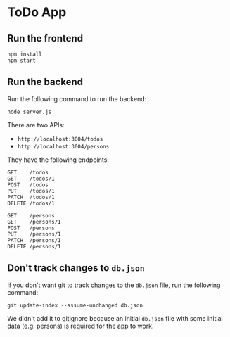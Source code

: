 # ToDo App

## Run the frontend

```
npm install
npm start
```

## Run the backend

Run the following command to run the backend:

```
node server.js
```

There are two APIs:

- `http://localhost:3004/todos`
- `http://localhost:3004/persons`

They have the following endpoints:

```
GET    /todos
GET    /todos/1
POST   /todos
PUT    /todos/1
PATCH  /todos/1
DELETE /todos/1
```

```
GET    /persons
GET    /persons/1
POST   /persons
PUT    /persons/1
PATCH  /persons/1
DELETE /persons/1
```

## Don't track changes to `db.json`

If you don't want git to track changes to the `db.json` file, run the following command:

```
git update-index --assume-unchanged db.json
```

We didn't add it to gitignore because an initial `db.json` file with some initial data (e.g. persons) is required for the app to work.
